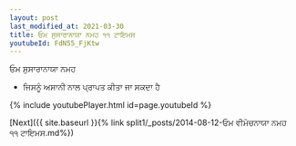 ```yaml
---
layout: post
last_modified_at: 2021-03-30
title: ਓਮ ਸੁਸਾਰਾਨਾਯਾ ਨਮਹ ੧੧ ਟਾਇਮਸ
youtubeId: FdN55_FjKtw
---
```

 
 
 ਓਮ ਸੁਸਾਰਾਨਾਯਾ ਨਮਹ  
 
 -  ਜਿਸਨੂੰ ਅਸਾਨੀ ਨਾਲ ਪ੍ਰਾਪਤ ਕੀਤਾ ਜਾ ਸਕਦਾ ਹੈ 
 
  
 
  
 
 
 
 
 
 


{% include youtubePlayer.html id=page.youtubeId %}
 
[Next]({{ site.baseurl }}{% link  split1/_posts/2014-08-12-ਓਮ ਵੀਮੋਚਨਾਯਾ ਨਮਹ ੧੧ ਟਾਇਮਸ.md%})
 
